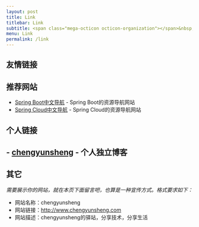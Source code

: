 ```yaml
---
layout: post
title: Link
titlebar: Link
subtitle: <span class="mega-octicon octicon-organization"></span>&nbsp;&nbsp; Resource link
menu: Link
permalink: /link
---
```



## 友情链接
<!--   
## - <a href="http://ityouknow.com/" target="_blank">纯洁的微笑</a> - 分享技术，品味人生
## - <a href="http://www.iocoder.cn/" target="_blank">芋道源码</a> -  纯源码解析博客
-->

## 推荐网站

- <a href="http://springboot.fun/" target="_blank">Spring Boot中文导航</a> - Spring Boot的资源导航网站    
- <a href="http://springcloud.fun/" target="_blank">Spring Cloud中文导航</a> - Spring Cloud的资源导航网站    



## 个人链接

## - <a href="http://www.chengyunsheng.com/" target="_blank">chengyunsheng</a> - 个人独立博客

## 其它  

*需要展示你的网站，就在本页下面留言吧，也算是一种宣传方式。格式要求如下：*

- 网站名称：chengyunsheng  
- 网站链接：<a href="http://www.chengyunsheng.com" target="_blank">http://www.chengyunsheng.com</a>  
- 网站描述：chengyunsheng的驿站，分享技术，分享生活  

